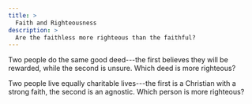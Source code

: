 ```yaml
---
title: >
  Faith and Righteousness
description: >
  Are the faithless more righteous than the faithful?
---
```

Two people do the same good deed---the first believes they will be rewarded, while the second is unsure.  Which deed is more righteous?

Two people live equally charitable lives---the first is a Christian with a strong faith, the second is an agnostic.  Which person is more righteous?
